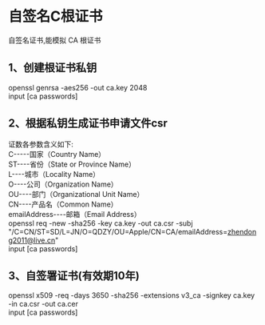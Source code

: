 # 自签名C根证书

自签名证书,能模拟 CA 根证书

## 1、创建根证书私钥 </br>

openssl genrsa -aes256 -out ca.key 2048 </br>
input [ca passwords]  </br>

## 2、根据私钥生成证书申请文件csr

证数各参数含义如下: </br>
C-----国家（Country Name）  </br>
ST----省份（State or Province Name） </br>
L----城市（Locality Name）  </br>
O----公司（Organization Name） </br>
OU----部门（Organizational Unit Name） </br>
CN----产品名（Common Name） </br>
emailAddress----邮箱（Email Address）</br>
openssl req -new -sha256 -key ca.key -out ca.csr -subj "/C=CN/ST=SD/L=JN/O=QDZY/OU=Apple/CN=CA/emailAddress=zhendong2011@live.cn" </br>
input [ca passwords]  </br>

## 3、自签署证书(有效期10年)

openssl x509 -req -days 3650 -sha256 -extensions v3_ca -signkey ca.key -in ca.csr -out ca.cer </br>
input [ca passwords]  </br>
